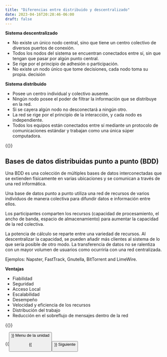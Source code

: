 ```yaml
---
title: "Diferencias entre distribuido y descentralizado"
date: 2023-04-16T20:28:46-06:00
draft: false
---
```


**Sistema descentralizado**

- No existe un único nodo central, sino que tiene un centro colectivo de diversos puertos de conexión.
- Todos los nodos del sistema se encuentran conectados entre sí, sin que tengan que pasar por algún punto central.
- Se rige por el principio de adhesión o participación.
- No existe un nodo único que tome decisiones, cada nodo toma su propia. decisión

**Sistema distribuido**

- Posee un centro individual y colectivo ausente.
- Ningún nodo posee el poder de filtrar la información que se distribuye en la red.
- Si se cayera algún nodo no desconectará a ningún otro.
- La red se rige por el principio de la interacción, y cada nodo es independiente.
- Todos los equipos están conectados entre sí mediante un protocolo de comunicaciones estándar y trabajan como una única súper computadora.

{{<salto>}}

## Bases de datos distribuidas punto a punto (BDD)

Una BDD es una colección de múltiples bases de datos interconectadas que se extienden físicamente en varias ubicaciones y se comunican a través de una red informática.

Una base de datos punto a punto utiliza una red de recursos de varios individuos de manera colectiva para difundir datos e información entre ellos.

Los participantes comparten los recursos (capacidad de procesamiento, el ancho de banda, espacio de almacenamiento) para aumentar la capacidad de la red colectiva.

La potencia de cálculo se reparte entre una variedad de recursos. Al descentralizar la capacidad, se pueden añadir más clientes al sistema de lo que sería posible de otro modo. La transferencia de datos no se ralentiza con un mayor volumen de usuarios como ocurriría con una red centralizada.

Ejemplos: Napster, FastTrack, Gnutella, BitTorrent and LimeWire.

**Ventajas**

- Fiabilidad
- Seguridad
- Acceso Local
- Escalabilidad
- Desempeño
- Velocidad y eficiencia de los recursos
- Distribución del trabajo
- Reducción en el sobreflujo de mensajes dentro de la red

{{<salto>}}

{{<button class=myButtonTwo relref="/posts/curso/unidad3/unidadTres.md">}} Menu de la unidad

{{<button class=myButton relref="/posts/curso/unidad3/diferencias/video.md">}} Siguiente